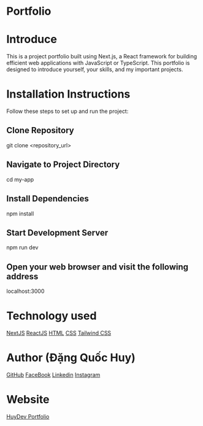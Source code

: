 # Portfolio
# Introduce
This is a project portfolio built using Next.js, a React framework for building efficient web applications with JavaScript or TypeScript. This portfolio is designed to introduce yourself, your skills, and my important projects.

# Installation Instructions

Follow these steps to set up and run the project:
## Clone Repository
git clone <repository_url>

## Navigate to Project Directory
cd my-app

## Install Dependencies
npm install

## Start Development Server
npm run dev

## Open your web browser and visit the following address
localhost:3000

# Technology used
[NextJS](https://nextjs.org/)
[ReactJS](https://react.dev/)
[HTML](https://www.w3schools.com/html/)
[CSS](https://www.w3schools.com/css/)
[Tailwind CSS](https://tailwindcss.com/)

# Author (Đặng Quốc Huy)
[GitHub](https://github.com/dangquochuy-159)
[FaceBook](https://www.facebook.com/quochuy2212)
[Linkedin](https://www.linkedin.com/in/quochuy2212/)
[Instagram](https://www.instagram.com/dqh.2212/)

# Website
[HuyDev Portfolio](https://huydev-portfolio.vercel.app/) 



